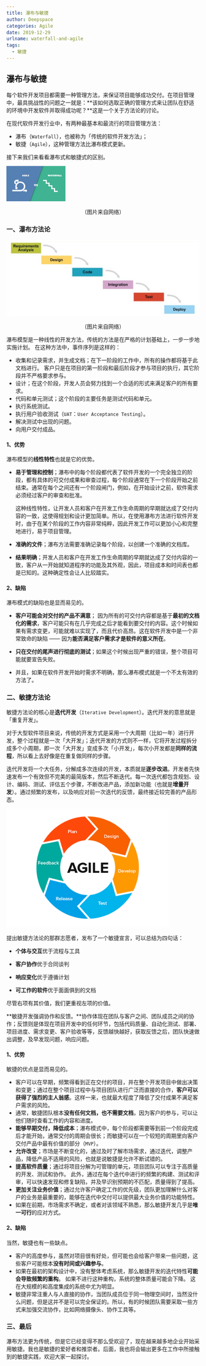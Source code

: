 ```yaml
---
title: 瀑布与敏捷
author: Deepspace
categories: Agile
date: 2019-12-29
urlname: waterfall-and-agile
tags:
  - 敏捷
---
```


## 瀑布与敏捷

每个软件开发项目都需要一种管理方法，来保证项目能够成功交付。在项目管理中，最具挑战性的问题之一就是：**该如何选取正确的管理方式来让团队在舒适的环境中开发软件并取得成功呢？**这是一个关于方法论的讨论。

在现代软件开发行业中，有两种最基本和最流行的项目管理方法：

- 瀑布（`Waterfall`），也被称为「传统的软件开发方法」；
- 敏捷（`Agile`），这种管理方法比瀑布模式更新。

接下来我们来看看瀑布式和敏捷式的区别。
<!-- more -->

<img src="https://github.com/IDeepspace/ImageHosting/raw/master/Agile/Agile-vs-Waterfall-review.jpg" alt="Agile-vs-Waterfall-review" style="zoom: 15%;" />

<p align="center">（图片来自网络）</p>

### 一、瀑布方法论

<img src="https://github.com/IDeepspace/ImageHosting/raw/master/Agile/traditional-waterfall-development.png" alt="waterfall" style="zoom: 55%;" />

<p align="center">（图片来自网络）</p>

瀑布模型是一种线性的开发方法，传统的方法是在严格的计划基础上，一步一步地实施计划。 在这种方法中，事件序列是这样的：

- 收集和记录需求，并生成文档；在下一阶段的工作中，所有的操作都将基于此文档进行。 客户只是在项目的第一阶段和最后阶段才参与项目的执行，其它阶段并不严格要求参与。
- 设计；在这个阶段，开发人员会努力找到一个合适的形式来满足客户的所有要求。
- 代码和单元测试；这个阶段的主要任务是测试代码和单元。
- 执行系统测试。
- 执行用户验收测试（`UAT`：`User Acceptance Testing`）。
- 解决测试中出现的问题。
- 向用户交付成品。



#### 1、优势

瀑布模型的**线性特性**也就是它的优势。

- **易于管理和控制**；瀑布中的每个阶段都代表了软件开发的一个完全独立的阶段，都有具体的可交付成果和审查过程，每个阶段通常在下一个阶段开始之前结束。通常在每个之间还有一个阶段闸门，例如，在开始设计之前，软件需求必须经过客户的审查和批准。

  这种线性特性，让开发人员和客户在开发工作生命周期的早期就达成了交付内容的一致，这使得规划和设计更加简单。所以，在使用瀑布方法进行软件开发时，由于在某个阶段的工作内容非常纯粹，因此开发工作可以更加小心和完整地进行，易于项目管理。

- **准确的文件**；瀑布方法需要准确记录每个阶段，以创建一个准确的文档库。

- **结果明确**；开发人员和客户在开发工作生命周期的早期就达成了交付内容的一致，客户从一开始就知道程序的功能及其外观，因此，项目成本和时间表也都是已知的。这种确定性会让人比较踏实。



#### 2、缺陷

瀑布模式的缺陷也是显而易见的。

- **客户可能会对交付的产品不满意**； 因为所有的可交付内容都是基于**最初的文档化的需求**，客户可能只有在几乎完成之后才能看到要交付的内容。这个时候如果有需求变更，可能就难以实现了，而且代价高昂。这在软件开发中是一个非常致命的缺陷 —— 因为**能否满足客户需求才是软件的意义所在**。

- **只在交付的尾声进行彻底的测试**；如果这个时候出现严重的错误，整个项目可能就要宣告失败。

- 并且，如果在软件开发开始时需求不明确，那么瀑布模式就是一个不太有效的方法了。



### 二、敏捷方法论

敏捷方法论的核心是**迭代开发**（`Iterative Development`）。迭代开发的意思就是「重复开发」。

对于大型软件项目来说，传统的开发方式是采用一个大周期（比如一年）进行开发，整个过程就是一次「大开发」；迭代开发的方式则不一样，它将开发过程拆分成多个小周期，即一次「大开发」变成多次「小开发」，每次小开发都是**同样的流程**，所以看上去好像是在重复做同样的步骤。

迭代开发将一个大任务，分解成多次连续的开发，本质就是**逐步改进**。开发者先快速发布一个有效但不完美的最简版本，然后不断迭代。每一次迭代都包含规划、设计、编码、测试、评估五个步骤，不断改进产品，添加新功能（也就是**增量开发**）。通过频繁的发布，以及响应对前一次迭代的反馈，最终接近较完善的产品形态。

<img src="https://github.com/IDeepspace/ImageHosting/raw/master/Agile/agile.png" alt="agile" style="zoom: 90%;" />

提出敏捷方法论的那群志愿者，发布了一个敏捷宣言，可以总结为四句话：

- **个体与交互**优于流程与工具

- **客户协作**优于合同谈判

- **响应变化**优于遵循计划

- **可工作的软件**优于面面俱到的文档

尽管右项有其价值，我们更重视左项的价值。

**敏捷开发强调协作和反馈。**协作体现在团队与客户之间、团队成员之间的协作；反馈则是体现在项目开发中的任何环节，包括代码质量、自动化测试、部署、项目进度、需求变更、客户验收等等，反馈越快越好，获取反馈之后，团队快速做出调整，及早发现问题，响应问题。



#### 1、优势

敏捷的优点是显而易见的。

- 客户可以在早期，频繁得看到正在交付的项目，并在整个开发项目中做出决策和变更；通过在整个项目过程中与项目团队进行广泛而直接的合作，**客户可以获得了强烈的主人翁感**。这样一来，也就最大程度了降低了交付成果不满足客户需求的风险。
- 通常，敏捷团队根本**没有任何文档，也不需要文档**，因为客户的参与，可以让他们随时查看工作的内容和进度。
- **能够早期交付，降低成本**；瀑布模式中，每个阶段都需要等到前一个阶段完成后才能开始，通常交付的周期会很长；而敏捷可以在一个较短的周期里向客户交付产品中最有价值的部分（`MVP`）。
- **允许改变**；市场是不断变化的，通过及时了解市场需求，通过迭代，调整产品，降低产品不适用的风险，也就是说敏捷是允许不断试错的。
- **提高软件质量**；通过将项目分解为可管理的单元，项目团队可以专注于高质量的开发、测试和协作。 此外，通过在每个迭代中进行的频繁的构建、测试和评审，可以快速发现和修复缺陷，并及早识别预期的不匹配，质量得到了提高。
- **更加关注业务价值**；通过允许客户确定工作的优先级，团队更加理解什么对客户的业务是最重要的，能够在迭代中交付可以提供最大业务价值的功能特性。
- 如果在前期，市场需求不确定，或者对该领域不熟悉，那么敏捷开发几乎是**唯一可行**的应对方式。



#### 2、缺陷

当然，敏捷也有一些缺点。

- 客户的高度参与，虽然对项目很有好处，但可能也会给客户带来一些问题，这些客户可能根本**没有时间或兴趣参与**。
- 如果在最初的架构设计中，没有整体考虑系统，那么敏捷开发的迭代特性**可能会导致频繁的重构**。 如果不进行这种重构，系统的整体质量可能会下降。 这在大规模的和高度集成的系统中尤为明显。
- 敏捷非常注重人与人直接的协作，当团队成员位于同一物理空间时，当然没什么问题，但是这并不是可以完全保证的。所以，有的时候团队需要采取一些方式来加强交流协作，比如网络摄像头、协作工具等。



### 三、最后

瀑布方法更为传统，但是它已经变得不那么受欢迎了，现在越来越多地企业开始采用敏捷。我也是敏捷的爱好者和推崇者。后面，我也将会输出更多在工作中所接触到的敏捷实践，欢迎大家一起探讨。
